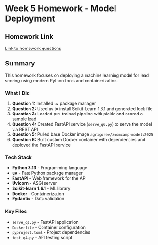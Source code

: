 # Week 5 Homework - Model Deployment

## Homework Link

[Link to homework questions](https://github.com/DataTalksClub/machine-learning-zoomcamp/blob/master/cohorts/2025/05-deployment/homework.md)

## Summary

This homework focuses on deploying a machine learning model for lead scoring using modern Python tools and containerization.

### What I Did

1. **Question 1:** Installed `uv` package manager
2. **Question 2:** Used `uv` to install Scikit-Learn 1.6.1 and generated lock file
3. **Question 3:** Loaded pre-trained pipeline with pickle and scored a sample lead
4. **Question 4:** Created FastAPI service (`serve_q6.py`) to serve the model via REST API
5. **Question 5:** Pulled base Docker image `agrigorev/zoomcamp-model:2025`
6. **Question 6:** Built custom Docker container with dependencies and deployed the FastAPI service

### Tech Stack

- **Python 3.13** - Programming language
- **uv** - Fast Python package manager
- **FastAPI** - Web framework for the API
- **Uvicorn** - ASGI server
- **Scikit-learn 1.6.1** - ML library
- **Docker** - Containerization
- **Pydantic** - Data validation

### Key Files

- `serve_q6.py` - FastAPI application
- `Dockerfile` - Container configuration
- `pyproject.toml` - Project dependencies
- `test_q4.py` - API testing script
